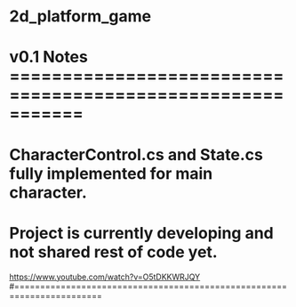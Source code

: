 # 2d_platform_game
# v0.1 Notes ===========================================================
# CharacterControl.cs and State.cs fully implemented for main character.
# Project is currently developing and not shared rest of code yet.
https://www.youtube.com/watch?v=O5tDKKWRJQY
#=======================================================================
